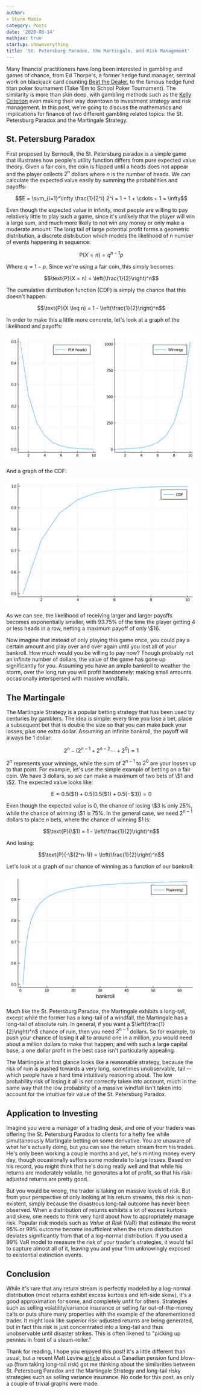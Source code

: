 ```yaml
---
author:
- Sturm Mabie
category: Posts
date: '2020-08-14'
mathjax: true
startup: showeverything
title: 'St. Petersburg Paradox, the Martingale, and Risk Management'
---
```


Many financial practitioners have long been interested in gambling and
games of chance, from Ed Thorpe\'s, a former hedge fund manager, seminal
work on blackjack card counting [Beat the
Dealer](https://www.amazon.com/Beat-Dealer-Winning-Strategy-Twenty-One/dp/0394703103),
to the famous hedge fund titan poker tournament (Take \'Em to School
Poker Tournament). The similarity is more than skin deep, with gambling
methods such as the [Kelly
Criterion](https://en.wikipedia.org/wiki/Kelly_criterion) even making
their way downtown to investment strategy and risk management. In this
post, we\'re going to discuss the mathematics and implications for
finance of two different gambling related topics: the St. Petersburg
Paradox and the Martingale Strategy.

St. Petersburg Paradox
----------------------

First proposed by Bernoulli, the St. Petersburg paradox is a simple game
that illustrates how people\'s utility function differs from pure
expected value theory. Given a fair coin, the coin is flipped until a
heads does not appear and the player collects $2^n$ dollars where $n$ is
the number of heads. We can calculate the expected value easily by
summing the probabilities and payoffs:

$$E = \sum_{i=1}^\infty \frac{1}{2^i} 2^i = 1 + 1 + \cdots + 1 = \infty$$

Even though the expected value in infinity, most people are willing to
pay relatively little to play such a game, since it\'s unlikely that the
player will win a large sum, and much more likely to not win any money
or only make a moderate amount. The long tail of large potential profit
forms a geometric distribution, a discrete distribution which models the
likelihood of $n$ number of events happening in sequence:

$$\text{P}(X = n) = q^{n-1}p$$

Where $q = 1 - p$. Since we\'re using a fair coin, this simply becomes:

$$\text{P}(X = n) = \left(\frac{1}{2}\right)^n$$

The cumulative distribution function (CDF) is simply the chance that
this doesn\'t happen:

$$\text{P}(X \leq n) = 1 - \left(\frac{1}{2}\right)^n$$

In order to make this a little more concrete, let\'s look at a graph of
the likelihood and payoffs:

![Payoff vs \# Heads](/assets/pwin.svg)

And a graph of the CDF:

![Payoff vs \# Heads](/assets/pcdf.svg)

As we can see, the likelihood of receiving larger and larger payoffs
becomes exponentially smaller, with 93.75% of the time the player
getting 4 or less heads in a row, netting a maximum payoff of only
\\\$16.

Now imagine that instead of only playing this game once, you could pay a
certain amount and play over and over again until you lost all of your
bankroll. How much would you be willing to pay now? Though probably not
an infinite number of dollars, the value of the game has gone up
significantly for you. Assuming you have an ample bankroll to weather
the storm, over the long run you will profit handsomely: making small
amounts occasionally interspersed with massive windfalls.

The Martingale
--------------

The Martingale Strategy is a popular betting strategy that has been used
by centuries by gamblers. The idea is simple: every time you lose a bet,
place a subsequent bet that is double the size so that you can make back
your losses, plus one extra dollar. Assuming an infinite bankroll, the
payoff will always be 1 dollar:

$$2^n - (2^{n-1} + 2^{n-2} \cdots + 2^0) = 1$$

$2^n$ represents your winnings, while the sum of $2^{n-1}$ to $2^0$ are
your losses up to that point. For example, let\'s use the simple example
of betting on a fair coin. We have 3 dollars, so we can make a maximum
of two bets of \\\$1 and \\\$2. The expected value looks like:

$$ \text{E} = 0.5 (\$1) + 0.5 (0.5 (\$1) + 0.5 (-\$3)) = 0$$

Even though the expected value is 0, the chance of losing \\\$3 is only
25%, while the chance of winning \\\$1 is 75%. In the general case, we
need $2^{n-1}$ dollars to place $n$ bets, where the chance of winning
\$1 is:

$$\text{P}(\$1) = 1 - \left(\frac{1}{2}\right)^n$$

And losing:

$$\text{P}(-\$(2^n-1)) = \left(\frac{1}{2}\right)^n$$

Let\'s look at a graph of our chance of winning as a function of our
bankroll:

![Martingale](/assets/mp.svg)

Much like the St. Petersburg Paradox, the Martingale exhibits a
long-tail, except while the former has a long-tail of a windfall, the
Martingale has a long-tail of absolute ruin. In general, if you want a
$\left(\frac{1}{2}\right)^n$ chance of ruin, then you need $2^{n-1}$
dollars. So for example, to push your chance of losing it all to around
one in a million, you would need about a million dollars to make that
happen; and with such a large capital base, a one dollar profit in the
best case isn\'t particularly appealing.

The Martingale at first glance looks like a reasonable strategy, because
the risk of ruin is pushed towards a very long, sometimes unobservable,
tail -- which people have a hard time intuitively reasoning about. The
low probability risk of losing it all is not correctly taken into
account, much in the same way that the low probability of a massive
windfall isn\'t taken into account for the intuitive fair value of the
St. Petersburg Paradox.

Application to Investing
------------------------

Imagine you were a manager of a trading desk, and one of your traders
was offering the St. Petersburg Paradox to clients for a hefty fee while
simultaneously Martingale betting on some derivative. You are unaware of
what he\'s actually doing, but you can see the return stream from his
trades. He\'s only been working a couple months and yet, he\'s minting
money every day, though occasionally suffers some moderate to large
losses. Based on his record, you might think that he\'s doing really
well and that while his returns are moderately volatile, he generates a
lot of profit, so that his risk-adjusted returns are pretty good.

But you would be wrong, the trader is taking on massive levels of risk.
But from your perspective of only looking at his return streams, this
risk is non-existent, simply because the disastrous long-tail outcome
has never been observed. When a distribution of returns exhibits a lot
of excess kurtosis and skew, one needs to think very hard about how to
appropriately manage risk. Popular risk models such as *Value at Risk*
(VaR) that estimate the worst 95% or 99% outcome become insufficient
when the return distribution deviates significantly from that of a
log-normal distribution. If you used a 99% VaR model to measure the risk
of your trader\'s strategies, it would fail to capture almost all of it,
leaving you and your firm unknowingly exposed to existential extinction
events.

Conclusion
----------

While it\'s rare that any return stream is perfectly modeled by a
log-normal distribution (most returns exhibit excess kurtosis and
left-side skew), it\'s a good approximation for some, and completely
unfit for others. Strategies such as selling volatility/variance
insurance or selling far out-of-the-money calls or puts share many
properties with the example of the aforementioned trader. It might look
like superior risk-adjusted returns are being generated, but in fact
this risk is just concentrated into a long-tail and thus unobservable
until disaster strikes. This is often likened to \"picking up pennies in
front of a steam-roller.\"

Thank for reading, I hope you enjoyed this post! It\'s a little
different than usual, but a recent Matt Levine
[article](https://www.bloomberg.com/opinion/articles/2020-06-25/the-government-wants-esg-out-of-pensions)
about a Canadian pension fund blow-up (from taking long-tail risk) got
me thinking about the similarities between St. Petersburg Paradox and
the Martingale Strategy and long-tail risky strategies such as selling
variance insurance. No code for this post, as only a couple of trivial
graphs were made.
